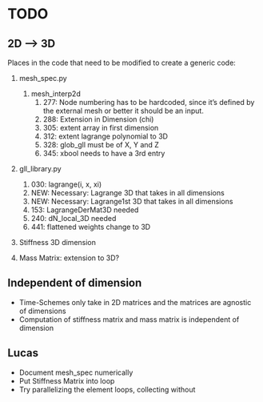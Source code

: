 # TODO

## 2D --> 3D

Places in the code that need to be modified to create a generic code:

1. mesh_spec.py
    1. mesh_interp2d
        1. 277: Node numbering has to be hardcoded, since it’s defined 
                by the external mesh or better it should be an input.
        2. 288: Extension in Dimension (chi)
        3. 305: extent array in first dimension
        4. 312: extent lagrange polynomial to 3D
        5. 328: glob_gll must be of X, Y and Z
        6. 345: xbool needs to have a 3rd entry
2. gll_library.py
    1. 030: lagrange(i, x, xi)
    2. NEW: Necessary: Lagrange 3D that takes in all dimensions
    3. NEW: Necessary: Lagrange1st 3D that takes in all dimensions
    4. 153: LagrangeDerMat3D  needed
    5. 240: dN_local_3D needed
    6. 441: flattened weights change to 3D

3. Stiffness 3D dimension

4. Mass Matrix: extension to 3D?


## Independent of dimension
* Time-Schemes only take in 2D matrices and the matrices are agnostic of dimensions
* Computation of stiffness matrix and mass matrix is independent of dimension


## Lucas
- Document mesh_spec numerically
- Put Stiffness Matrix into loop
- Try parallelizing the element loops, collecting without 
